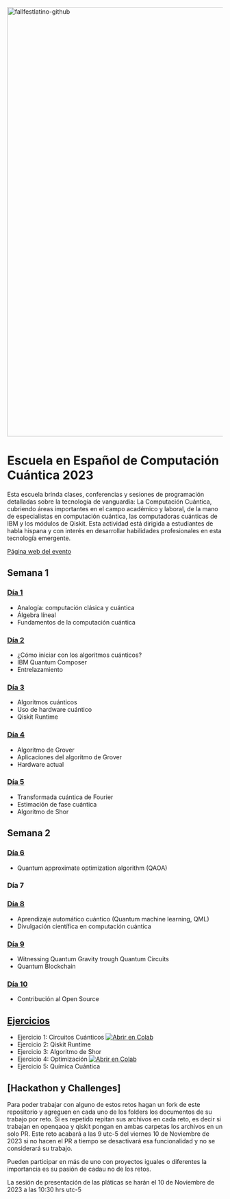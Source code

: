 <img width="1000" alt="fallfestlatino-github" src="https://github.com/fall-fest-latino/escuela-de-computacion-cuantica-2023/assets/1554515/27b9064b-5310-4bcd-baae-640eef67c4bc">

# Escuela en Español de Computación Cuántica 2023

Esta escuela brinda clases, conferencias y sesiones de programación detalladas sobre la tecnología de vanguardia: La Computación Cuántica, cubriendo áreas importantes en el campo académico y laboral, de la mano de especialistas en computación cuántica, las computadoras cuánticas de IBM y los módulos de Qiskit. Esta actividad está dirigida a estudiantes de habla hispana y con interés en desarrollar habilidades profesionales en esta tecnología emergente.

[Página web del evento](https://www.cofalumniusb.org/qiskit-escuela-de-verano-2023)

## Semana 1

### [Día 1](./dia01)
- Analogía: computación clásica y cuántica
- Álgebra líneal
- Fundamentos de la computación cuántica

### [Día 2](./dia02)
- ¿Cómo iniciar con los algoritmos cuánticos?
- IBM Quantum Composer
- Entrelazamiento

### [Día 3](./dia03)
- Algoritmos cuánticos
- Uso de hardware cuántico
- Qiskit Runtime

### [Día 4](./dia04)
- Algoritmo de Grover
- Aplicaciones del algoritmo de Grover
- Hardware actual

### [Día 5](./dia05)
- Transformada cuántica de Fourier
- Estimación de fase cuántica
- Algoritmo de Shor

## Semana 2

### [Día 6](./dia06)
- Quantum approximate optimization algorithm (QAOA)
### Día 7

### [Día 8](./dia08)
- Aprendizaje automático cuántico (Quantum machine learning, QML)
- Divulgación científica en computación cuántica

### [Día 9](./dia09)
- Witnessing Quantum Gravity trough Quantum Circuits
- Quantum Blockchain

### [Día 10](./dia10)
- Contribución al Open Source

## [Ejercicios](./ejercicios)
- Ejercicio 1: Circuitos Cuánticos [![Abrir en Colab](https://colab.research.google.com/assets/colab-badge.svg)](https://colab.research.google.com/drive/1S7x_zm6rB8okAu_AXt9QkTkrIHb5DiiE?usp=sharing)
- Ejercicio 2: Qiskit Runtime
- Ejercicio 3: Algoritmo de Shor
- Ejercicio 4: Optimización [![Abrir en Colab](https://colab.research.google.com/assets/colab-badge.svg)](https://colab.research.google.com/drive/1S83es5-6FC7C2woXLR--lyqgq72hIlSL?usp=sharing)
- Ejercicio 5: Química Cuántica

## [Hackathon y Challenges]

Para poder trabajar con alguno de estos retos hagan un fork de este repositorio y agreguen en cada uno de los folders los documentos de su trabajo por reto. Si es repetido repitan sus archivos en cada reto, es decir si trabajan en openqaoa y qiskit pongan en ambas carpetas los archivos en un solo PR. Este reto acabará a las 9 utc-5 del viernes 10 de Noviembre de 2023 si no hacen el PR a tiempo se desactivará esa funcionalidad y no se considerará su trabajo.

Pueden participar en más de uno con proyectos iguales o diferentes la importancia es su pasión de cadau no de los retos.

La sesión de presentación de las pláticas se harán el 10 de Noviembre de 2023 a las 10:30 hrs utc-5